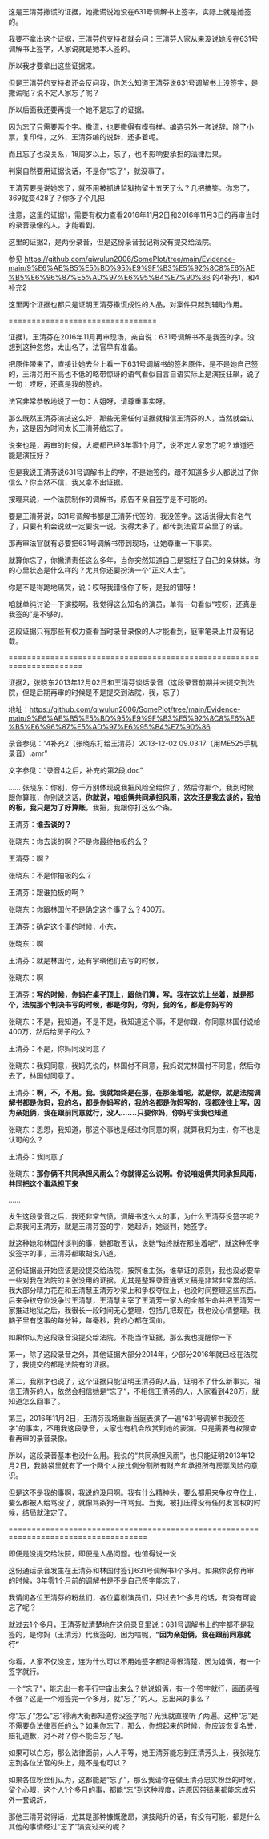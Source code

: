这是王清芬撒谎的证据，她撒谎说她没在631号调解书上签字，实际上就是她签的。

我要不拿出这个证据，王清芬的支持者就会问：王清芬人家从来没说她没在631号调解书上签字，人家说就是她本人签的。

所以我才要拿出这些证据来。

但是王清芬的支持者还会反问我，你怎么知道王清芬说631号调解书上没签字，是撒谎呢？说不定人家忘了呢？

所以后面我还要再提一个她不是忘了的证据。

因为忘了只需要两个字。撒谎，也要撒得有模有样。编造另外一套说辞。除了小票，复印件，之外，王清芬编的说辞，还多着呢。

而且忘了也没关系，18周岁以上，忘了，也不影响要承担的法律后果。

判案自然要用证据说话，不是你“忘了”，就没事了。

王清芳要是说她忘了，就不用被抓进监狱拘留十五天了么？几把搞笑。你忘了，369就变428了？你多了个几把

注意，这里的证据1，需要有权力查看2016年11月2日和2016年11月3日的再审当时的录音录像的人，才能看到。

这里的证据2，是两份录音，但是这份录音我记得没有提交给法院。

参见 https://github.com/qiwulun2006/SomePlot/tree/main/Evidence-main/9%E6%AE%B5%E5%BD%95%E9%9F%B3%E5%92%8C8%E6%AE%B5%E6%96%87%E5%AD%97%E6%95%B4%E7%90%86   的4补充1，和4补充2

这里两个证据也都只是证明王清芬撒谎成性的人品，对案件只起到辅助作用。



================================

证据1，王清芬在2016年11月再审现场，亲自说：631号调解书不是我签的字。没想到这种忽悠，太出名了，法官早有准备。

把原件带来了，直接让她去台上看一下631号调解书的签名原件，是不是她自己签的，王清芬用不高也不低的略带惊讶的语气看似自言自语实际上是演技狂飙，说了一句：哎呀，还真是我的签的。

法官非常恭敬地说了一句：大姐呀，请尊重事实呀。

那么既然王清芬演技这么好，那些无需任何证据就相信王清芬的人，当然就会认为，这是因为时间太长王清芬给忘了。

说来也是，再审的时候，大概都已经3年零1个月了，说不定人家忘了呢？难道还能是演技好？

但是我说王清芬说631号调解书上的字，不是她签的，跟不知道多少人都说过了你信么？你当然不信，我又拿不出证据。

按理来说，一个法院制作的调解书，原告不亲自签字是不可能的。

要是王清芬说，631号调解书都是王清芬代签的，我没签字。这话说得太有名气了，只要有机会说就一定要说一说，说得太多了，都传到法官耳朵里了的话。

那再审法官就有必要把631号调解书带到现场，让她尊重一下事实。

就算你忘了，你撇清责任这么多年，当你突然知道自己是冤枉了自己的亲妹妹，你的心里状态是什么样的？尤其你还要扮演一个“正义人士”。

你是不是得跪地痛哭，说：哎呀我错怪你了呀，是我的错呀！

咱就单纯讨论一下演技啊，我觉得这么知名的演员，单有一句看似“哎呀，还真是我签的”是不够的。

这段证据只有那些有权力查看当时录音录像的人才能看到，庭审笔录上并没有记载。

======================================================================

证据2，张晓东2013年12月02日和王清芬谈话录音（这段录音前期并未提交到法院，但是后期再审的时候是不是提交到法院，我，忘了）

地址：https://github.com/qiwulun2006/SomePlot/tree/main/Evidence-main/9%E6%AE%B5%E5%BD%95%E9%9F%B3%E5%92%8C8%E6%AE%B5%E6%96%87%E5%AD%97%E6%95%B4%E7%90%86

录音参见：“4补充2（张晓东打给王清芬）2013-12-02 09.03.17（用ME525手机录音）.amr”

文字参见：“录音4之后，补充的第2段.doc”

......
张晓东：你别，你千万别体现说我把风险全给你了，然后你那个，我到时候跟你算账，你别说这话，**你就说，咱姐俩共同承担风雨，这次还是我去谈的，我拍的板，我只是为了好算账**，我把，我跟你打这么个条。

王清芬：**谁去谈的？**

张晓东：你去谈的啊？不是你最终拍板的么？

王清芬：啊？

张晓东：不是你拍板的么？

王清芬：跟谁拍板的啊？

张晓东：你跟林国付不是确定这个事了么？400万。

王清芬：确定这个事的时候，小东，

张晓东：啊

王清芬：就是林国付，还有宇瑛他们去写的时候，

张晓东：啊

王清芬：**写的时候，你妈在桌子顶上，跟他们算，写。我在这炕上坐着，就是那个，法院那个判决书写的时候，都是你妈，你妈，我的名，都是你妈写的**

张晓东：不是，我知道，不是不是，我知道这个事，不是你跟，你同意林国付说给400万，然后给房子的么？

王清芬：不是，你妈同没同意？

张晓东：我妈同意，我妈先说的，林国付不同意，我妈说完林国付不同意，然后你去了，林国付同意了。

王清芬：**啊，不，不用。我。我就始终是在那，在那坐着呢，就是你，就是法院调解书都是你妈，我的名，都是你妈写的，我的名都是你妈写的，我都没往上写，因为亲姐俩，我在跟前同意就行，没人…….只要你妈，你妈写我我也知道**

张晓东：恩恩，我知道，那这个事也是经过你同意的啊，就算我妈为主，你不也是认可的么？

王清芬：我同意了

张晓东：**那你俩不共同承担风雨么？你就得这么说啊。你说咱姐俩共同承担风雨，共同把这个事承担下来**

......

发生这段录音之后，我还非常气愤，调解书这么大的事，为什么王清芬没签字呢？后来我问王清芳，就是王清芬签的字，她起诉，她谈判，她签字。

就这种她和林国付谈判的事，她都敢否认，说她“始终就在那坐着呢”，就这种签字没签字的事，王清芬都敢胡说八道。

这份证据最开始应该是没提交给法院，按照谁主张，谁举证的原则，我也没必要举一些对我在法院的主张没用的证据。尤其是整理录音通话文稿是非常非常累的活。我大部分精力花在和王清慧王清芳吵架上和争权夺位上，也没时间整理这些东西。后来争权夺位没争过王清慧，王清慧主宰了王清芳一家人的全部生命并把王清芳一家推进地狱之后，我很长一段时间无心整理，包括几把现在，我也没心情整理。我脑子里有这事的每分钟，每毫秒，我的心都在滴血。

如果你认为这段录音没提交给法院，不能当作证据，那么我也提醒你一下

第一，除了这段录音之外，其他证据大部分2014年，少部分2016年就已经在法院了，我提交的都是法院有的证据。

第二，我刚才也说了，这个证据只能证明王清芬的人品，证明不了什么新事实，相信王清芬的人，依然会相信她是“忘了”，不相信王清芬的人，人家看到428万，就知道怎么回事了。

第三，2016年11月2日，王清芬现场重新当庭表演了一遍“631号调解书我没签字”的事实，不用我这段录音，大家也有机会欣赏到她的表演。只是需要有权限查看再审的录音录像。

所以，这段录音基本也没什么用。我说的“共同承担风雨”，也只能证明2013年12月2日，我脑袋里就有了一个两个人按比例分割所有财产和承担所有房票风险的意识。

但是这不是我的事啊，我说的没用啊。我有什么精神头，要么都用来争权夺位上，要么都被人给骂没了，就像骂条狗一样骂我。当我，被打压得没有任何发言权的时候，结局就注定了。

====================================================================================

即便是没提交给法院，即便是人品问题。也值得说一说

这份通话录音发生在王清芬和林国付签订631号调解书1个多月。如果你说你再审的时候，3年零1个月前的调解书是不是自己签字能忘了，

我请问各位王清芬的粉丝们，各位喜剧演员们，只过去1个多月的话，有没有可能忘了呢？

就过去1个多月，王清芬就清楚地在这份录音里说：631号调解书上的字都不是我签的，是你妈（王清芳）代我签的。因为啥呢，**“因为亲姐俩，我在跟前同意就行”**

你看，人家不仅没忘，连为什么可以不用她签字都记得很清楚，因为姐俩，有一个签字就行。

一个“忘了”，能忘出一套平行宇宙出来么？她说姐俩，有一个签字就行，画面感强不强？这是一个刚签完一个多月，就“忘了”的人，忘出来的事么？

你“忘了”怎么“忘”得满大街都知道你没签字呢？光我就直接听了两遍。这种“忘”是不需要负法律责任的么？如果你忘了，那么，你想起来的时候，你应该恢复名誉，赔礼道歉，对不对？你不能白忘了吧。

如果可以白忘，那么法律面前，人人平等，她王清芬能忘到王清芳头上，我张晓东忘到各位法官的头上，是不是也可以？

如果各位粉丝们认为，这都能是“忘了”，那么我请你在做王清芬忠实粉丝的时候，留个心眼，这个人1个多月的事，都能“忘”到这种程度，连原因带结果都能忘成另外一套说辞，

那他王清芬说得话，尤其是那种慷慨激昂，演技飚升的话，有没有可能，都是什么其他的事情经过“忘了”演变过来的呢？
